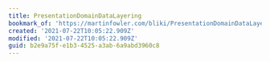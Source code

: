 ```yaml
---
title: PresentationDomainDataLayering
bookmark_of: 'https://martinfowler.com/bliki/PresentationDomainDataLayering.html'
created: '2021-07-22T10:05:22.909Z'
modified: '2021-07-22T10:05:22.909Z'
guid: b2e9a75f-e1b3-4525-a3ab-6a9abd3960c8
---
```

 
